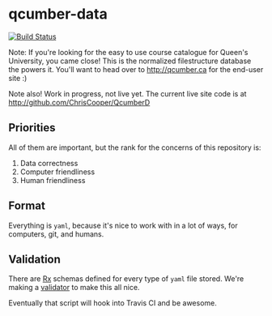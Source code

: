 qcumber-data
============

[![Build Status](https://travis-ci.org/Queens-Hacks/qcumber-data.png?branch=yaml-with-schema)](https://travis-ci.org/Queens-Hacks/qcumber-data)

Note: If you're looking for the easy to use course catalogue for Queen's University, you came close! This is the normalized filestructure database the powers it. You'll want to head over to http://qcumber.ca for the end-user site :)

Note also! Work in progress, not live yet. The current live site code is at http://github.com/ChrisCooper/QcumberD


Priorities
----------

All of them are important, but the rank for the concerns of this repository is:

 1. Data correctness
 2. Computer friendliness
 3. Human friendliness



Format
------

Everything is `yaml`, because it's nice to work with in a lot of ways, for computers, git, and humans.


Validation
----------

There are [Rx](http://rx.codesimply.com/) schemas defined for every type of `yaml` file stored. We're making a [validator](https://github.com/Queens-Hacks/qcumber-data-validator) to make this all nice.

Eventually that script will hook into Travis CI and be awesome.
